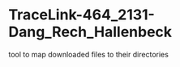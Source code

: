 TraceLink-464_2131-Dang_Rech_Hallenbeck
=======================================

tool to map downloaded files to their directories
